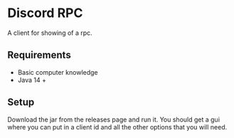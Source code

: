 # Discord RPC
A client for showing of  a rpc.

## Requirements
* Basic computer knowledge
* Java 14 +

## Setup
Download the jar from the releases page and run it.
You should get a gui where you can put in a client id
and all the other options that you will need.